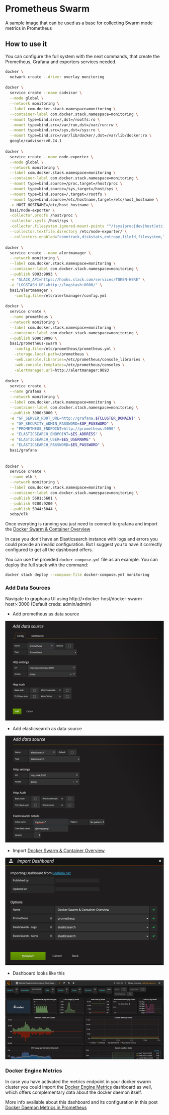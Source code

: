 # Prometheus Swarm

A sample image that can be used as a base for collecting Swarm mode metrics in Prometheus

## How to use it

You can configure the full system with the next commands, that create the Prometheus, Grafana and exporters services needed.

```bash
docker \
  network create --driver overlay monitoring

docker \
  service create --name cadvisor \
  --mode global \
  --network monitoring \
  --label com.docker.stack.namespace=monitoring \
  --container-label com.docker.stack.namespace=monitoring \
  --mount type=bind,src=/,dst=/rootfs:ro \
  --mount type=bind,src=/var/run,dst=/var/run:rw \
  --mount type=bind,src=/sys,dst=/sys:ro \
  --mount type=bind,src=/var/lib/docker/,dst=/var/lib/docker:ro \
  google/cadvisor:v0.24.1

docker \
  service create --name node-exporter \
  --mode global \
  --network monitoring \
  --label com.docker.stack.namespace=monitoring \
  --container-label com.docker.stack.namespace=monitoring \
  --mount type=bind,source=/proc,target=/host/proc \
  --mount type=bind,source=/sys,target=/host/sys \
  --mount type=bind,source=/,target=/rootfs \
  --mount type=bind,source=/etc/hostname,target=/etc/host_hostname \
  -e HOST_HOSTNAME=/etc/host_hostname \
  basi/node-exporter \
  -collector.procfs /host/proc \
  -collector.sysfs /host/sys \
  -collector.filesystem.ignored-mount-points "^/(sys|proc|dev|host|etc)($|/)" \
  --collector.textfile.directory /etc/node-exporter/ \
  --collectors.enabled="conntrack,diskstats,entropy,filefd,filesystem,loadavg,mdadm,meminfo,netdev,netstat,stat,textfile,time,vmstat,ipvs"

docker \
  service create --name alertmanager \
  --network monitoring \
  --label com.docker.stack.namespace=monitoring \
  --container-label com.docker.stack.namespace=monitoring \
  --publish 9093:9093 \
  -e "SLACK_API=https://hooks.slack.com/services/TOKEN-HERE" \
  -e "LOGSTASH_URL=http://logstash:8080/" \
  basi/alertmanager \
    -config.file=/etc/alertmanager/config.yml

docker \
  service create \
  --name prometheus \
  --network monitoring \
  --label com.docker.stack.namespace=monitoring \
  --container-label com.docker.stack.namespace=monitoring \
  --publish 9090:9090 \
  basi/prometheus-swarm \
    -config.file=/etc/prometheus/prometheus.yml \
    -storage.local.path=/prometheus \
    -web.console.libraries=/etc/prometheus/console_libraries \
    -web.console.templates=/etc/prometheus/consoles \
    -alertmanager.url=http://alertmanager:9093

docker \
  service create \
  --name grafana \
  --network monitoring \
  --label com.docker.stack.namespace=monitoring \
  --container-label com.docker.stack.namespace=monitoring \
  --publish 3000:3000 \
  -e "GF_SERVER_ROOT_URL=http://grafana.${CLUSTER_DOMAIN}" \
  -e "GF_SECURITY_ADMIN_PASSWORD=$GF_PASSWORD" \
  -e "PROMETHEUS_ENDPOINT=http://prometheus:9090" \
  -e "ELASTICSEARCH_ENDPOINT=$ES_ADDRESS" \
  -e "ELASTICSEARCH_USER=$ES_USERNAME" \
  -e "ELASTICSEARCH_PASSWORD=$ES_PASSWORD" \
  basi/grafana


docker \
  service create \
  --name elk \
  --network monitoring \
  --label com.docker.stack.namespace=monitoring \
  --container-label com.docker.stack.namespace=monitoring \
  --publish 5601:5601 \
  --publish 9200:9200 \
  --publish 5044:5044 \
  sebp/elk
```

Once everyting is running you just need to connect to grafana and import the [Docker Swarm & Container Overview](https://grafana.net/dashboards/609)

In case you don't have an Elasticsearch instance with logs and errors you could provide an invalid configuration. But I suggest you to have it correctly configured to get all the dashboard offers.

You can use the provided `docker-compose.yml` file as an example. You can deploy the full stack with the command:

```bash
docker stack deploy --compose-file docker-compose.yml monitoring
```  

### Add Data Sources

Navigate to graphana UI using http://<docker-host/docker-swarm-host>:3000 (Default creds: admin/admin)  

- Add prometheus as data source

![prometheus](./images/prometheus-datasource.png)

- Add elasticsearch as data source

![elasticsearch](./images/elasticsearch-datasource.png)

- Import [Docker Swarm & Container Overview](https://grafana.net/dashboards/609)

![Import Dashboard](./images/import-dashboard.png)

- Dashboard looks like this

![Dashboard](./images/dashboard.png)



### Docker Engine Metrics
In case you have activated the metrics endpoint in your docker swarm cluster you could import the [Docker Engine Metrics](https://grafana.net/dashboards/1229) dashboard as well, which offers complementary data about the docker daemon itself.

More info available about this dashboard and its configuration in this post [Docker Daemon Metrics in Prometheus](https://medium.com/@basilio.vera/docker-swarm-metrics-in-prometheus-e02a6a5745a#.ei8n7eykb)
